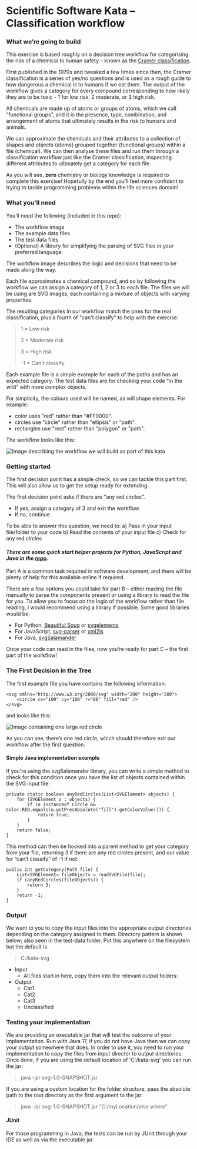 # Scientific Software Kata – Classification workflow
### What we’re going to build
This exercise is based roughly on a decision tree workflow for categorising the risk of a chemical to human safety – known as the [Cramer classification](https://doi.org/10.1016/S0015-6264(76)80522-6).

First published in the 1970s and tweaked a few times since then, the Cramer classification is a series of yes/no questions and is used as a rough guide to how dangerous a chemical is to humans if we eat them. The output of the workflow gives a category for every compound corresponding to how likely they are to be toxic - 1 for low risk, 2 moderate, or 3 high risk.

All chemicals are made up of atoms or groups of atoms, which we call “functional groups”, and it is the presence, type, combination, and arrangement of atoms that ultimately results in the risk to humans and animals.

We can approximate the chemicals and their attributes to a collection of shapes and objects (atoms) grouped together (functional groups) within a file (chemical). We can then analyse these files and run them through a classification workflow just like the Cramer classification, inspecting different attributes to ultimately get a category for each file.

As you will see, **zero** chemistry or biology knowledge is required to complete this exercise! Hopefully by the end you’ll feel more confident to trying to tackle programming problems within the life sciences domain!

### What you'll need
You’ll need the following (included in this repo):
*	The workflow image
*	The example data files
*	The test data files
*	(Optional) A library for simplifying the parsing of SVG files in your preferred language

The workflow image describes the logic and decisions that need to be made along the way.

Each file approximates a chemical compound, and so by following the workflow we can assign a category of 1, 2 or 3 to each file. The files we will be using are SVG images, each containing a mixture of objects with varying properties.

The resulting categories in our workflow match the ones for the real classification, plus a fourth of "can't classify" to help with the exercise:

> 1 = Low risk
> 
> 2 = Moderate risk
> 
> 3 = High risk
> 
> -1 = Can't classify

Each example file is a simple example for each of the paths and has an expected category. The test data files are for checking your code “in the wild” with more complex objects.

For simplicity, the colours used will be named, as will shape elements. For example:
* color uses "red" rather than "#FF0000".
* circles use "circle" rather than "ellipsis" or "path".
* rectangles use "rect" rather than "polygon" or "path".

The workflow looks like this:

![Image describing the workflow we will build as part of this kata](workflow.jpg)

### Getting started
The first decision point has a simple check, so we can tackle this part first. This will also allow us to get the setup ready for extending.

The first decision point asks if there are “any red circles”.
*	If yes, assign a category of 3 and exit the workflow.
*	If no, continue.

To be able to answer this question, we need to:
a)	Pass in your input file/folder to your code
b)	Read the contents of your input file
c)	Check for any red circles

#### _There are some quick start helper projects for Python, JavaScript and Java in the [repo](https://github.com/jmaes12345/lhasa-kata/tree/main/quick-start)._

Part A is a common task required in software development, and there will be plenty of help for this available online if required.

There are a few options you could take for part B – either reading the file manually to parse the components present or using a library to read the file for you. To allow you to focus on the logic of the workflow rather than file reading, I would recommend using a library if possible. Some good libraries would be:
*	For Python, [Beautiful Soup](https://pypi.org/project/beautifulsoup4/) or [svgelements](https://pypi.org/project/svgelements/)
*	For JavaScript, [svg-parser](https://www.npmjs.com/package/svg-parser) or [xml2js](https://www.npmjs.com/package/xml2js)
*	For Java, [svgSalamander](https://central.sonatype.com/artifact/guru.nidi.com.kitfox/svgSalamander)

Once your code can read in the files, now you’re ready for part C – the first part of the workflow!

### The First Decision in the Tree
The first example file you have contains the following information:

```
<svg xmlns="http://www.w3.org/2000/svg" width="200" height="200">
	<circle cx="100" cy="100" r="80" fill="red" />
</svg>
```
and looks like this:

![Image containing one large red circle](test-data/red_circle-III.svg)

As you can see, there’s one red circle, which should therefore exit our workflow after the first question.

#### Simple Java implementation example
If you're using the svgSalamander library, you can write a simple method to check for this condition once you have the list of objects contained within the SVG input file:

```
private static boolean anyRedCircles(List<SVGElement> objects) {
	for (SVGElement o : objects) {
		if (o instanceof Circle && Color.RED.equals(o.getPresAbsolute("fill").getColorValue())) {
			return true;
		}
	}
	return false;
}
```

This method can then be hooked into a parent method to get your category from your file, returning 3 if there are any red circles present, and our value for “can’t classify” of -1 if not:
```
public int getCategory(Path file) {
	List<SVGElement> fileObjects = readSVGFile(file);
	if (anyRedCircles(fileObjects)) {
		return 3;
	}
	return -1;
}
```

### Output
We want to you to copy the input files into the appropriate output directories depending on the category assigned to them.
Directory pattern is shown below; also seen in the test-data folder. Put this anywhere on the filesystem but the default is
> C:/kata-svg
* Input
	* All files start in here, copy them into the relevant output folders:
* Output
	* Cat1
	* Cat2
	* Cat3
	* Unclassified

### Testing your implementation
We are providing an executable jar that will test the outcome of your implementation.
Run with Java 17, if you do not have Java then we can copy your output somewhere that does.
In order to use it, you need to run your implementation to copy the files from input director to output directories.
Once done, if you are using the default location of 'C:/kata-svg' you can run the jar:
> java -jar svg-1.0-SNAPSHOT.jar
> 
If you are using a custom location for the folder structure, pass the absolute path to the root directory as the first argument to the jar:
> java -jar svg-1.0-SNAPSHOT.jar "C:/myLocation/else where"
> 
#### JUnit
For those programming in Java, the tests can be run by JUnit through your IDE as well as via the executable jar. 
